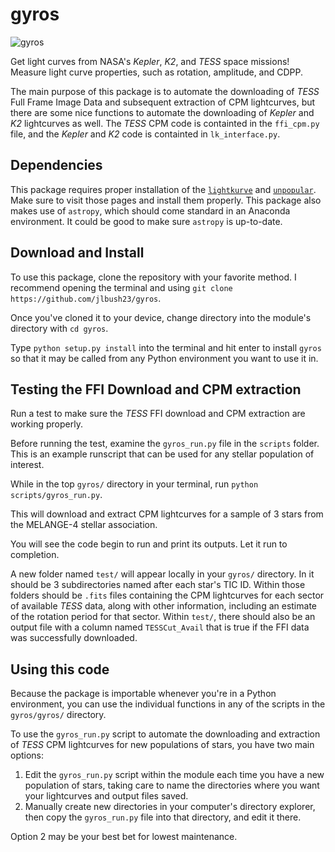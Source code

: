 # gyros
![gyros](https://img.freepik.com/free-vector/flat-design-nutritious-shawarma-illustration_23-2149009055.jpg?w=1380&t=st=1686171643~exp=1686172243~hmac=b6f974ccb3333dd79036ecacff75c857471d6d2689749324f9f493d924737da8)

Get light curves from NASA's *Kepler*, *K2*, and *TESS* space missions! Measure light curve properties, such as rotation, amplitude, and CDPP.

The main purpose of this package is to automate the downloading of *TESS* Full Frame Image Data and subsequent extraction of CPM lightcurves, but there are some nice functions to automate the downloading of *Kepler* and *K2* lightcurves as well. The *TESS* CPM code is containted in the `ffi_cpm.py` file, and the *Kepler* and *K2* code is containted in `lk_interface.py`.

## Dependencies
This package requires proper installation of the [`lightkurve`](https://docs.lightkurve.org/) and [`unpopular`](https://github.com/soichiro-hattori/unpopular). Make sure to visit those pages and install them properly. This package also makes use of `astropy`, which should come standard in an Anaconda environment. It could be good to make sure `astropy` is up-to-date.

## Download and Install
To use this package, clone the repository with your favorite method. I recommend opening the terminal and using `git clone https://github.com/jlbush23/gyros`. 

Once you've cloned it to your device, change directory into the module's directory with `cd gyros`.

Type `python setup.py install` into the terminal and hit enter to install `gyros` so that it may be called from any Python environment you want to use it in.

## Testing the FFI Download and CPM extraction

Run a test to make sure the *TESS* FFI download and CPM extraction are working properly. 

Before running the test, examine the `gyros_run.py` file in the `scripts` folder. This is an example runscript that can be used for any stellar population of interest.

While in the top `gyros/` directory in your terminal, run `python scripts/gyros_run.py`. 

This will download and extract CPM lightcurves for a sample of 3 stars from the MELANGE-4 stellar association. 

You will see the code begin to run and print its outputs. Let it run to completion.

A new folder named `test/` will appear locally in your `gyros/` directory. In it should be 3 subdirectories named after each star's TIC ID. Within those folders should be `.fits` files containing the CPM lightcurves for each sector of available *TESS* data, along with other information, including an estimate of the rotation period for that sector. Within `test/`, there should also be an output file with a column named `TESSCut_Avail` that is true if the FFI data was successfully downloaded.

## Using this code

Because the package is importable whenever you're in a Python environment, you can use the individual functions in any of the scripts in the `gyros/gyros/` directory.

To use the `gyros_run.py` script to automate the downloading and extraction of *TESS* CPM lightcurves for new populations of stars, you have two main options:
1) Edit the `gyros_run.py` script within the module each time you have a new population of stars, taking care to name the directories where you want your lightcurves and output files saved.
2) Manually create new directories in your computer's directory explorer, then copy the `gyros_run.py` file into that directory, and edit it there. 

Option 2 may be your best bet for lowest maintenance.


